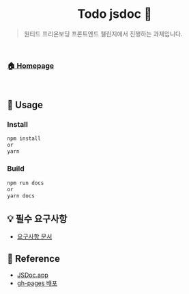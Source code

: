 
<h1 align="center">Todo jsdoc  📜</h1>

> 원티드 프리온보딩 프론트엔드 챌린지에서 진행하는 과제입니다. 

<br />

### [🏠 Homepage](https://whl5105.github.io/wanted-pre-onboarding-challenge-fe-2)

<br />

## 🚀 Usage
### Install
```bash
npm install
or
yarn
```

### Build

```bash
npm run docs
or
yarn docs
```

## 💡 필수 요구사항
- [요구사항 문서](https://gist.github.com/pocojang/3c3d4470a3d2a978b5ebfb3f613e40fa#create)

## 📝 Reference
- [JSDoc.app](https://jsdoc.app)
- [gh-pages 배포](https://velog.io/@qhgus/%ED%94%84%EB%A1%9C%EC%A0%9D%ED%8A%B8%EB%A5%BC-GitHub-Pages%EB%A1%9C-%EB%B0%B0%ED%8F%AC%ED%95%98%EA%B8%B0-feat.-React)
